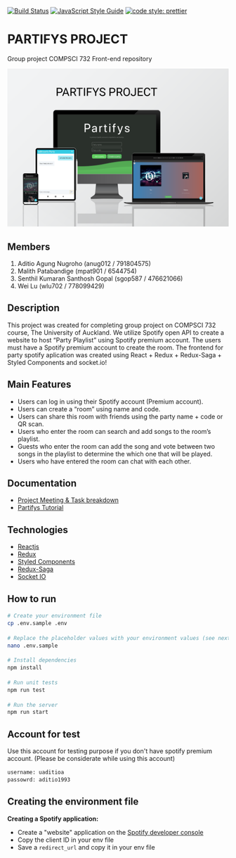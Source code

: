 [![Build Status](https://travis-ci.com/aditioan/partifys-frontend.svg?branch=master)](https://travis-ci.com/aditioan/partifys-frontend.svg?branch=master) [![JavaScript Style Guide](https://img.shields.io/badge/code_style-standard-brightgreen.svg)](https://standardjs.com) [![code style: prettier](https://img.shields.io/badge/code_style-prettier-ff69b4.svg?style=flat-square)](https://github.com/prettier/prettier)

# PARTIFYS PROJECT
Group project COMPSCI 732 Front-end repository

![screenshot](./public/group_project.png)

## Members
1. Aditio Agung Nugroho (anug012 / 791804575)
2. Malith Patabandige (mpat901 / 6544754)
3. Senthil Kumaran Santhosh Gopal (sgop587 / 476621066)
4. Wei Lu (wlu702 / 778099429)

## Description
This project was created for completing group project on COMPSCI 732 course, The University of Auckland. We utilize Spotify open API to create a website to host “Party Playlist” using Spotify premium account. The users must have a Spotify premium account to create the room. The frontend for party spotify aplication was created using React + Redux + Redux-Saga + Styled Components and socket.io!

## Main Features
- Users can log in using their Spotify account (Premium account). 
- Users can create a “room” using name and code. 
- Users can share this room with friends using the party name + code or QR scan. 
- Users who enter the room can search and add songs to the room’s playlist. 
- Guests who enter the room can add the song and vote between two songs in the playlist to determine the which one that will be played. 
- Users who have entered the room can chat with each other.

## Documentation
- [Project Meeting & Task breakdown](https://share.nuclino.com/p/Partifys-Meeting-Minutes-Bronze-Bear-PDraCqJpRPWNCj8_Sdny3z)
- [Partifys Tutorial](https://share.nuclino.com/p/Partifys-Tutorial-Bronze-Bear-T3vQlNFx-vqwT7_pyoEoao)

## Technologies
- [Reactjs](https://reactjs.org/)
- [Redux](https://redux.js.org/)
- [Styled Components](https://www.styled-components.com/)
- [Redux-Saga](https://redux-saga.js.org/)
- [Socket IO](https://socket.io/)

## How to run
```sh
# Create your environment file
cp .env.sample .env

# Replace the placeholder values with your environment values (see next section)
nano .env.sample

# Install dependencies
npm install

# Run unit tests
npm run test

# Run the server
npm run start
```

## Account for test
Use this account for testing purpose if you don't have spotify premium account. (Please be considerate while using this account)
```sh
username: uaditioa
passowrd: aditio1993
```

## Creating the environment file

**Creating a Spotify application:**

- Create a "website" application on the [Spotify developer console](https://developer.spotify.com/dashboard/applications)
- Copy the client ID in your env file
- Save a `redirect_url` and copy it in your env file